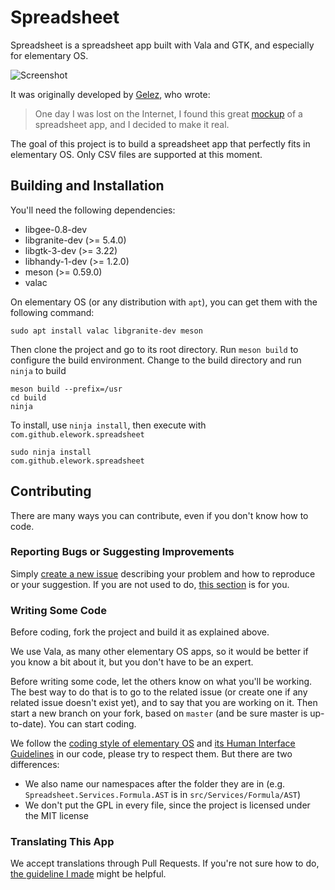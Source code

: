 # Spreadsheet

Spreadsheet is a spreadsheet app built with Vala and GTK, and especially for elementary OS.

![Screenshot](screen.png)

It was originally developed by [Gelez](https://github.com/elegaanz), who wrote:

> One day I was lost on the Internet, I found this great [mockup](https://www.deviantart.com/bassultra/art/Spreadsheet-363147552) of a spreadsheet app, and I decided to make it real.

The goal of this project is to build a spreadsheet app that perfectly fits in elementary OS. Only CSV files are supported at this moment.

## Building and Installation

You'll need the following dependencies:

* libgee-0.8-dev
* libgranite-dev (>= 5.4.0)
* libgtk-3-dev (>= 3.22)
* libhandy-1-dev (>= 1.2.0)
* meson (>= 0.59.0)
* valac

On elementary OS (or any distribution with `apt`), you can get them with the following command:

    sudo apt install valac libgranite-dev meson

Then clone the project and go to its root directory. Run `meson build` to configure the build environment. Change to the build directory and run `ninja` to build

    meson build --prefix=/usr
    cd build
    ninja

To install, use `ninja install`, then execute with `com.github.elework.spreadsheet`

    sudo ninja install
    com.github.elework.spreadsheet

## Contributing

There are many ways you can contribute, even if you don't know how to code.

### Reporting Bugs or Suggesting Improvements

Simply [create a new issue](https://github.com/elework/Spreadsheet/issues/new) describing your problem and how to reproduce or your suggestion. If you are not used to do, [this section](https://docs.elementary.io/contributor-guide/feedback/reporting-issues) is for you.

### Writing Some Code

Before coding, fork the project and build it as explained above.

We use Vala, as many other elementary OS apps, so it would be better if you know a bit about it, but you don't have to be an expert.

Before writing some code, let the others know on what you'll be working. The best way to do that is to go to the related issue (or create one if any related issue doesn't exist yet), and to say that you are working on it. Then start a new branch on your fork, based on `master` (and be sure master is up-to-date). You can start coding.

We follow the [coding style of elementary OS](https://docs.elementary.io/develop/writing-apps/code-style) and [its Human Interface Guidelines](https://docs.elementary.io/hig#human-interface-guidelines) in our code, please try to respect them. But there are two differences:

* We also name our namespaces after the folder they are in (e.g. `Spreadsheet.Services.Formula.AST` is in `src/Services/Formula/AST`)
* We don't put the GPL in every file, since the project is licensed under the MIT license

### Translating This App

We accept translations through Pull Requests. If you're not sure how to do, [the guideline I made](po/README.md) might be helpful.
